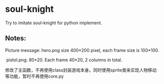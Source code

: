 # soul-knight
Try to imitate soul-knight for python implement.



## Notes:

Picture message: hero.png size 400*200 pixel, each frame size is 100\*100.

​	pistol.png: 80*20. Each frame 40\*20, 2 columns in total.



修改了主函数，不再使用class封装游戏本身。同时使用sprite类来实现人物移动等功能，暂时不再使用core.py
